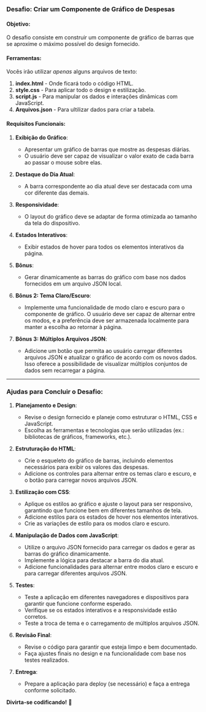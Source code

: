 ### Desafio: Criar um Componente de Gráfico de Despesas

#### Objetivo:
O desafio consiste em construir um componente de gráfico de barras que se aproxime o máximo possível do design fornecido.

#### Ferramentas:
Vocês irão utilizar *apenas* alguns arquivos de texto:

1. **index.html** - Onde ficará todo o código HTML.
2. **style.css** - Para aplicar todo o design e estilização.
3. **script.js** - Para manipular os dados e interações dinâmicas com JavaScript.
4. **Arquivos.json** - Para ultilizar dados para criar a tabela.

#### Requisitos Funcionais:
1. **Exibição do Gráfico**:
   - Apresentar um gráfico de barras que mostre as despesas diárias.
   - O usuário deve ser capaz de visualizar o valor exato de cada barra ao passar o mouse sobre elas.

2. **Destaque do Dia Atual**:
   - A barra correspondente ao dia atual deve ser destacada com uma cor diferente das demais.

3. **Responsividade**:
   - O layout do gráfico deve se adaptar de forma otimizada ao tamanho da tela do dispositivo.

4. **Estados Interativos**:
   - Exibir estados de hover para todos os elementos interativos da página.

5. **Bônus**:
   - Gerar dinamicamente as barras do gráfico com base nos dados fornecidos em um arquivo JSON local.

6. **Bônus 2: Tema Claro/Escuro**:
   - Implemente uma funcionalidade de modo claro e escuro para o componente de gráfico. O usuário deve ser capaz de alternar entre os modos, e a preferência deve ser armazenada localmente para manter a escolha ao retornar à página.

7. **Bônus 3: Múltiplos Arquivos JSON**:
   - Adicione um botão que permita ao usuário carregar diferentes arquivos JSON e atualizar o gráfico de acordo com os novos dados. Isso oferece a possibilidade de visualizar múltiplos conjuntos de dados sem recarregar a página.

---

### Ajudas para Concluir o Desafio:

1. **Planejamento e Design**:
   - Revise o design fornecido e planeje como estruturar o HTML, CSS e JavaScript.
   - Escolha as ferramentas e tecnologias que serão utilizadas (ex.: bibliotecas de gráficos, frameworks, etc.).

2. **Estruturação do HTML**:
   - Crie o esqueleto do gráfico de barras, incluindo elementos necessários para exibir os valores das despesas.
   - Adicione os controles para alternar entre os temas claro e escuro, e o botão para carregar novos arquivos JSON.

3. **Estilização com CSS**:
   - Aplique os estilos ao gráfico e ajuste o layout para ser responsivo, garantindo que funcione bem em diferentes tamanhos de tela.
   - Adicione estilos para os estados de hover nos elementos interativos.
   - Crie as variações de estilo para os modos claro e escuro.

4. **Manipulação de Dados com JavaScript**:
   - Utilize o arquivo JSON fornecido para carregar os dados e gerar as barras do gráfico dinamicamente.
   - Implemente a lógica para destacar a barra do dia atual.
   - Adicione funcionalidades para alternar entre modos claro e escuro e para carregar diferentes arquivos JSON.

5. **Testes**:
   - Teste a aplicação em diferentes navegadores e dispositivos para garantir que funcione conforme esperado.
   - Verifique se os estados interativos e a responsividade estão corretos.
   - Teste a troca de tema e o carregamento de múltiplos arquivos JSON.

6. **Revisão Final**:
   - Revise o código para garantir que esteja limpo e bem documentado.
   - Faça ajustes finais no design e na funcionalidade com base nos testes realizados.

7. **Entrega**:
   - Prepare a aplicação para deploy (se necessário) e faça a entrega conforme solicitado.

**Divirta-se codificando!** 🚀